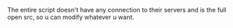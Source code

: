 The entire script doesn't have any connection to their servers and is the full open src, so u can modify whatever u want.
